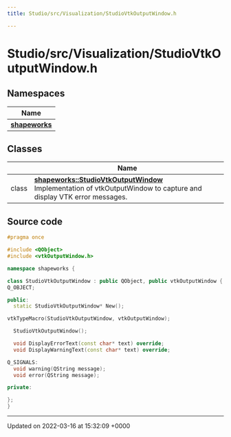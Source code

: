 ```yaml
---
title: Studio/src/Visualization/StudioVtkOutputWindow.h

---
```


# Studio/src/Visualization/StudioVtkOutputWindow.h



## Namespaces

| Name           |
| -------------- |
| **[shapeworks](../Namespaces/namespaceshapeworks.md)**  |

## Classes

|                | Name           |
| -------------- | -------------- |
| class | **[shapeworks::StudioVtkOutputWindow](../Classes/classshapeworks_1_1StudioVtkOutputWindow.md)** <br>Implementation of vtkOutputWindow to capture and display VTK error messages.  |




## Source code

```cpp
#pragma once

#include <QObject>
#include <vtkOutputWindow.h>

namespace shapeworks {

class StudioVtkOutputWindow : public QObject, public vtkOutputWindow {
Q_OBJECT;

public:
  static StudioVtkOutputWindow* New();

vtkTypeMacro(StudioVtkOutputWindow, vtkOutputWindow);

  StudioVtkOutputWindow();

  void DisplayErrorText(const char* text) override;
  void DisplayWarningText(const char* text) override;

Q_SIGNALS:
  void warning(QString message);
  void error(QString message);

private:

};
}
```


-------------------------------

Updated on 2022-03-16 at 15:32:09 +0000
